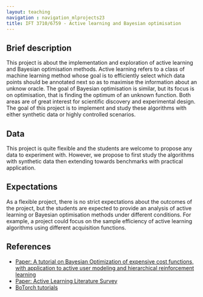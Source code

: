 ```yaml
---
layout: teaching
navigation : navigation_mlprojects23
title: IFT 3710/6759 - Active learning and Bayesian optimisation
---
```


## Brief description

This project is about the implementation and exploration of active learning and Bayesian optimisation methods. Active learning refers to a class of machine learning method whose goal is to efficiently select which data points should be annotated next so as to maximise the information about an unknow oracle. The goal of Bayesian optimisation is similar, but its focus is on optimisation, that is finding the optimum of an unknown function. Both areas are of great interest for scientific discovery and experimental design. The goal of this project is to implement and study these algorithms with either synthetic data or highly controlled scenarios.

## Data

This project is quite flexible and the students are welcome to propose any data to experiment with. However, we propose to first study the algorithms with synthetic data then extending towards benchmarks with practical application. 

## Expectations

As a flexible project, there is no strict expectations about the outcomes of the project, but the students are expected to provide an analysis of active learning or Bayesian optimisation methods under different conditions. For example, a project could focus on the sample efficiency of active learning algorithms using different acquisition functions.

## References

* [Paper: A tutorial on Bayesian Optimization of expensive cost functions, with application to active user modeling and hierarchical reinforcement learning](https://arxiv.org/abs/1012.2599)
* [Paper: Active Learning Literature Survey](https://burrsettles.com/pub/settles.activelearning.pdf)
* [BoTorch tutorials](https://botorch.org/v/0.6.2/tutorials/)
